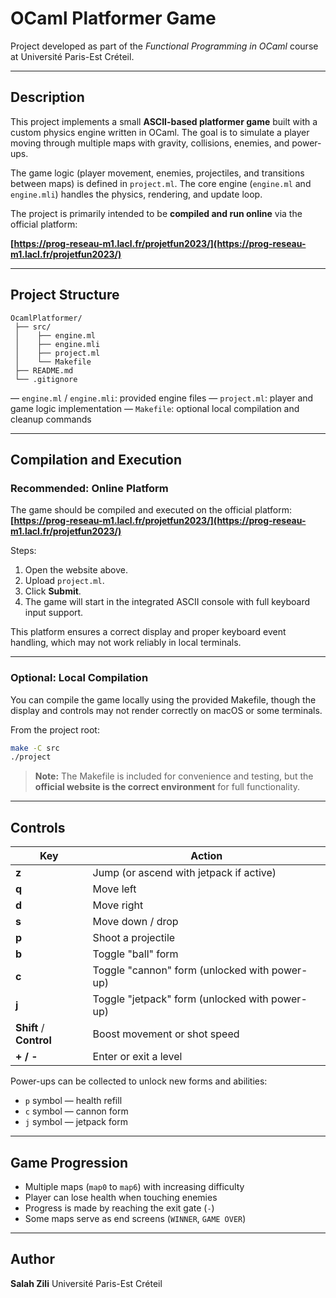 # OCaml Platformer Game

Project developed as part of the *Functional Programming in OCaml* course at Université Paris-Est Créteil.

---

## Description

This project implements a small **ASCII-based platformer game** built with a custom physics engine written in OCaml.
The goal is to simulate a player moving through multiple maps with gravity, collisions, enemies, and power-ups.

The game logic (player movement, enemies, projectiles, and transitions between maps) is defined in `project.ml`.
The core engine (`engine.ml` and `engine.mli`) handles the physics, rendering, and update loop.

The project is primarily intended to be **compiled and run online** via the official platform:

**[https://prog-reseau-m1.lacl.fr/projetfun2023/](https://prog-reseau-m1.lacl.fr/projetfun2023/)**

---

## Project Structure

```
OcamlPlatformer/
 ├── src/
 │    ├── engine.ml
 │    ├── engine.mli
 │    ├── project.ml
 │    └── Makefile
 ├── README.md
 └── .gitignore

```

— `engine.ml` / `engine.mli`: provided engine files 
— `project.ml`: player and game logic implementation
— `Makefile`: optional local compilation and cleanup commands

---

## Compilation and Execution

### Recommended: Online Platform

The game should be compiled and executed on the official platform:
**[https://prog-reseau-m1.lacl.fr/projetfun2023/](https://prog-reseau-m1.lacl.fr/projetfun2023/)**

Steps:

1. Open the website above.
2. Upload `project.ml`.
3. Click **Submit**.
4. The game will start in the integrated ASCII console with full keyboard input support.

This platform ensures a correct display and proper keyboard event handling, which may not work reliably in local terminals.

---

### Optional: Local Compilation

You can compile the game locally using the provided Makefile, though the display and controls may not render correctly on macOS or some terminals.

From the project root:
```bash
make -C src
./project
```

> **Note:** The Makefile is included for convenience and testing,
> but the **official website is the correct environment** for full functionality.

---

## Controls

| Key                     | Action                                         |
| ----------------------- | ---------------------------------------------- |
| **z**                   | Jump (or ascend with jetpack if active)        |
| **q**                   | Move left                                      |
| **d**                   | Move right                                     |
| **s**                   | Move down / drop                               |
| **p**                   | Shoot a projectile                             |
| **b**                   | Toggle "ball" form                             |
| **c**                   | Toggle "cannon" form (unlocked with power-up)  |
| **j**                   | Toggle "jetpack" form (unlocked with power-up) |
| **Shift** / **Control** | Boost movement or shot speed                   |
| **+ / -**               | Enter or exit a level                          |

Power-ups can be collected to unlock new forms and abilities:

* `p` symbol — health refill
* `c` symbol — cannon form
* `j` symbol — jetpack form

---

## Game Progression

* Multiple maps (`map0` to `map6`) with increasing difficulty
* Player can lose health when touching enemies
* Progress is made by reaching the exit gate (`-`)
* Some maps serve as end screens (`WINNER`, `GAME OVER`)

---

## Author

**Salah Zili**
Université Paris-Est Créteil
